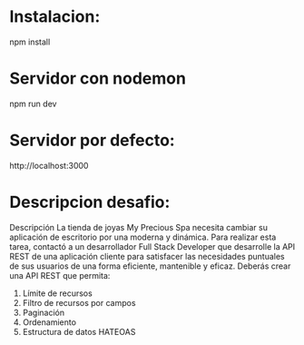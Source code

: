 

# Instalacion: 
npm install

# Servidor con nodemon
npm run dev

# Servidor por defecto: 
http://localhost:3000


# Descripcion desafio: 
Descripción
La tienda de joyas My Precious Spa necesita cambiar su aplicación de escritorio por una moderna y dinámica. Para realizar esta tarea, contactó a un desarrollador Full Stack Developer que desarrolle la API REST de una aplicación cliente para satisfacer las necesidades puntuales de sus usuarios de una forma eficiente, mantenible y eficaz.
Deberás crear una API REST que permita:
1. Límite de recursos
2. Filtro de recursos por campos
3. Paginación
4. Ordenamiento
5. Estructura de datos HATEOAS